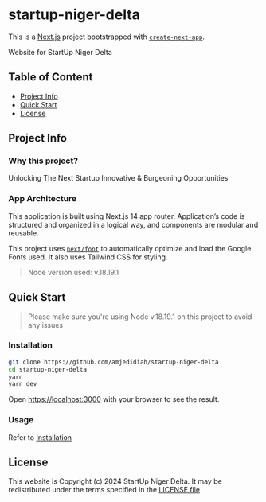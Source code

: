 # startup-niger-delta

<!-- TODO: add Codacy badge -->

This is a [Next.js](https://nextjs.org/) project bootstrapped with [`create-next-app`](https://github.com/vercel/next.js/tree/canary/packages/create-next-app).

Website for StartUp Niger Delta

## Table of Content

- [Project Info](#project-info)
- [Quick Start](#quick-start)
- [License](#license)

## Project Info

### Why this project?

Unlocking The Next Startup Innovative & Burgeoning Opportunities

### App Architecture

This application is built using Next.js 14 app router.
Application’s code is structured and organized in a logical way, and components are modular and reusable.

This project uses [`next/font`](https://nextjs.org/docs/basic-features/font-optimization) to automatically optimize and load the Google Fonts used.
It also uses Tailwind CSS for styling.

> Node version used: v.18.19.1

## Quick Start

> Please make sure you're using Node v.18.19.1 on this project to avoid any issues

### Installation

```bash
git clone https://github.com/amjedidiah/startup-niger-delta
cd startup-niger-delta
yarn
yarn dev
```

Open <https://localhost:3000> with your browser to see the result.

### Usage

Refer to [Installation](#installation)

## License

This website is Copyright (c) 2024 StartUp Niger Delta.
It may be redistributed under the terms specified in the [LICENSE file](LICENSE)

